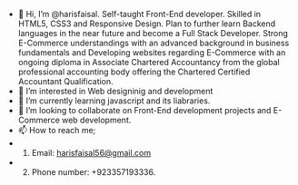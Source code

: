 - 👋 Hi, I’m @harisfaisal. Self-taught Front-End developer. Skilled in HTML5, CSS3 and Responsive Design. Plan to further learn Backend languages in the near future and become a Full Stack Developer. Strong E-Commerce understandings with an advanced background in business fundamentals and Developing websites regarding E-Commerce with an ongoing diploma in Associate Chartered Accountancy from the global professional accounting body offering the Chartered Certified Accountant Qualification.
- 👀 I’m interested in Web designinig and development
- 🌱 I’m currently learning javascript and its liabraries.
- 💞️ I’m looking to collaborate on Front-End development projects and E-Commerce web development.
- 📫 How to reach me;
- 1. Email: harisfaisal56@gmail.com 
- 2. Phone number: +923357193336.

<!---
harisfaisal/harisfaisal is a ✨ special ✨ repository because its `README.md` (this file) appears on your GitHub profile.
You can click the Preview link to take a look at your changes.
--->
